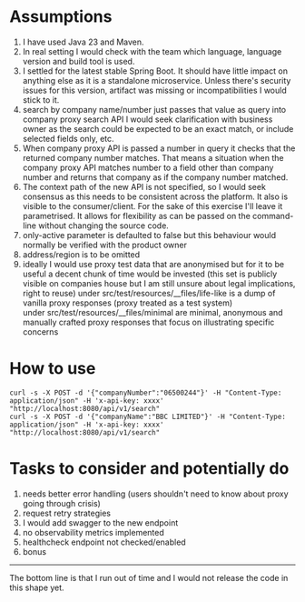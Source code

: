 # Assumptions

1. I have used Java 23 and Maven. 
2. In real setting I would check with the team which language, language version and build tool is used. 
3. I settled for the latest stable Spring Boot. 
It should have little impact on anything else as it is a standalone microservice. 
Unless there's security issues for this version, artifact was missing or incompatibilities I would stick to it. 
4. search by company name/number just passes that value as query into company proxy search API
I would seek clarification with business owner as the search could be expected to be 
an exact match, or include selected fields only, etc. 
5. When company proxy API is passed a number in query it checks that the returned company number matches.
That means a situation when the company proxy API matches number to a field other than company number
and returns that company as if the company number matched. 
6. The context path of the new API is not specified, so I would seek consensus as this needs to be consistent
across the platform. It also is visible to the consumer/client. 
For the sake of this exercise I'll leave it parametrised. 
It allows for flexibility as can be passed on the command-line without changing the source code. 
7. only-active parameter is defaulted to false but this behaviour would normally be verified with the product owner
8. address/region is to be omitted
9. ideally I would use proxy test data that are anonymised but for it to be useful a decent chunk of time would be invested
   (this set is publicly visible on companies house but I am still unsure about legal implications, right to reuse)
   under src/test/resources/__files/life-like is a dump of vanilla proxy responses (proxy treated as a test system)  
   under src/test/resources/__files/minimal are minimal, anonymous and manually crafted proxy responses that focus on illustrating specific concerns

# How to use
```shell
curl -s -X POST -d '{"companyNumber":"06500244"}' -H "Content-Type: application/json" -H 'x-api-key: xxxx' "http://localhost:8080/api/v1/search"
curl -s -X POST -d '{"companyName":"BBC LIMITED"}' -H "Content-Type: application/json" -H 'x-api-key: xxxx' "http://localhost:8080/api/v1/search"
```

# Tasks to consider and potentially do
1. needs better error handling (users shouldn't need to know about proxy going through crisis) 
2. request retry strategies
3. I would add swagger to the new endpoint 
4. no observability metrics implemented
5. healthcheck endpoint not checked/enabled 
6. bonus

---
The bottom line is that I run out of time and I would not release the code in this shape yet. 
